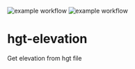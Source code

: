 ![example workflow](https://github.com/tsl-tuertscher/hgt-elevation/actions/workflows/main.yml/badge.svg)
![example workflow](https://github.com/tsl-tuertscher/hgt-elevation/actions/workflows/npm.yml/badge.svg)
# hgt-elevation
Get elevation from hgt file
